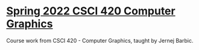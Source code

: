 # [Spring 2022 CSCI 420 Computer Graphics](https://viterbi-web.usc.edu/~jbarbic/cs420-s22/)
Course work from CSCI 420 - Computer Graphics, taught by Jernej Barbic.


